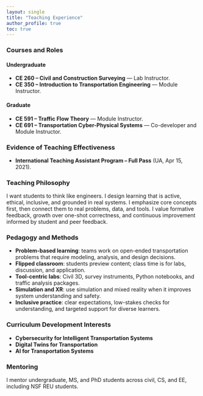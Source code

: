 ```yaml
---
layout: single
title: "Teaching Experience"
author_profile: true
toc: true
---
```

### Courses and Roles
#### Undergraduate
- **CE 260 – Civil and Construction Surveying** — Lab Instructor.  
- **CE 350 – Introduction to Transportation Engineering** — Module Instructor.

#### Graduate
- **CE 591 – Traffic Flow Theory** — Module Instructor.  
- **CE 691 – Transportation Cyber-Physical Systems** — Co-developer and Module Instructor.

### Evidence of Teaching Effectiveness
- **International Teaching Assistant Program – Full Pass** (UA, Apr 15, 2021).  

### Teaching Philosophy
I want students to think like engineers. I design learning that is active, ethical, inclusive, and grounded in real systems. I emphasize core concepts first, then connect them to real problems, data, and tools. I value formative feedback, growth over one-shot correctness, and continuous improvement informed by student and peer feedback.

### Pedagogy and Methods
- **Problem-based learning**: teams work on open-ended transportation problems that require modeling, analysis, and design decisions.  
- **Flipped classroom**: students preview content; class time is for labs, discussion, and application.  
- **Tool-centric labs**: Civil 3D, survey instruments, Python notebooks, and traffic analysis packages.  
- **Simulation and XR**: use simulation and mixed reality when it improves system understanding and safety.  
- **Inclusive practice**: clear expectations, low-stakes checks for understanding, and targeted support for diverse learners.

### Curriculum Development Interests
- **Cybersecurity for Intelligent Transportation Systems**  
- **Digital Twins for Transportation**  
- **AI for Transportation Systems**

### Mentoring
I mentor undergraduate, MS, and PhD students across civil, CS, and EE, including NSF REU students.
